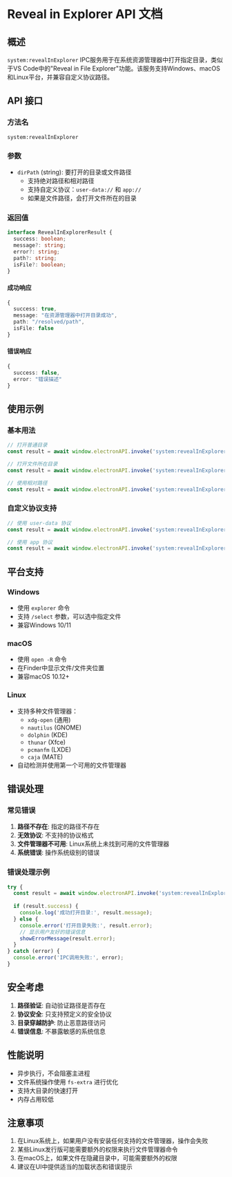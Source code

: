 # Reveal in Explorer API 文档

## 概述

`system:revealInExplorer` IPC服务用于在系统资源管理器中打开指定目录，类似于VS Code中的"Reveal in File Explorer"功能。该服务支持Windows、macOS和Linux平台，并兼容自定义协议路径。

## API 接口

### 方法名
`system:revealInExplorer`

### 参数
- `dirPath` (string): 要打开的目录或文件路径
  - 支持绝对路径和相对路径
  - 支持自定义协议：`user-data://` 和 `app://`
  - 如果是文件路径，会打开文件所在的目录

### 返回值
```typescript
interface RevealInExplorerResult {
  success: boolean;
  message?: string;
  error?: string;
  path?: string;
  isFile?: boolean;
}
```

#### 成功响应
```typescript
{
  success: true,
  message: "在资源管理器中打开目录成功",
  path: "/resolved/path",
  isFile: false
}
```

#### 错误响应
```typescript
{
  success: false,
  error: "错误描述"
}
```

## 使用示例

### 基本用法
```typescript
// 打开普通目录
const result = await window.electronAPI.invoke('system:revealInExplorer', '/path/to/directory');

// 打开文件所在目录
const result = await window.electronAPI.invoke('system:revealInExplorer', '/path/to/file.txt');

// 使用相对路径
const result = await window.electronAPI.invoke('system:revealInExplorer', './relative/path');
```

### 自定义协议支持
```typescript
// 使用 user-data 协议
const result = await window.electronAPI.invoke('system:revealInExplorer', 'user-data://documents');

// 使用 app 协议
const result = await window.electronAPI.invoke('system:revealInExplorer', 'app://C:/Users/username/Documents');
```

## 平台支持

### Windows
- 使用 `explorer` 命令
- 支持 `/select` 参数，可以选中指定文件
- 兼容Windows 10/11

### macOS
- 使用 `open -R` 命令
- 在Finder中显示文件/文件夹位置
- 兼容macOS 10.12+

### Linux
- 支持多种文件管理器：
  - `xdg-open` (通用)
  - `nautilus` (GNOME)
  - `dolphin` (KDE)
  - `thunar` (Xfce)
  - `pcmanfm` (LXDE)
  - `caja` (MATE)
- 自动检测并使用第一个可用的文件管理器

## 错误处理

### 常见错误
1. **路径不存在**: 指定的路径不存在
2. **无效协议**: 不支持的协议格式
3. **文件管理器不可用**: Linux系统上未找到可用的文件管理器
4. **系统错误**: 操作系统级别的错误

### 错误处理示例
```typescript
try {
  const result = await window.electronAPI.invoke('system:revealInExplorer', path);
  
  if (result.success) {
    console.log('成功打开目录:', result.message);
  } else {
    console.error('打开目录失败:', result.error);
    // 显示用户友好的错误信息
    showErrorMessage(result.error);
  }
} catch (error) {
  console.error('IPC调用失败:', error);
}
```

## 安全考虑

1. **路径验证**: 自动验证路径是否存在
2. **协议安全**: 只支持预定义的安全协议
3. **目录穿越防护**: 防止恶意路径访问
4. **错误信息**: 不暴露敏感的系统信息

## 性能说明

- 异步执行，不会阻塞主进程
- 文件系统操作使用 `fs-extra` 进行优化
- 支持大目录的快速打开
- 内存占用较低

## 注意事项

1. 在Linux系统上，如果用户没有安装任何支持的文件管理器，操作会失败
2. 某些Linux发行版可能需要额外的权限来执行文件管理器命令
3. 在macOS上，如果文件在隐藏目录中，可能需要额外的权限
4. 建议在UI中提供适当的加载状态和错误提示 